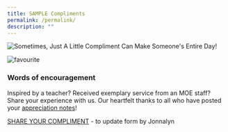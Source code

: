 ```yaml
---
title: SAMPLE Compliments
permalink: /permalink/
description: ""
---
```

![Sometimes, Just A Little Compliment Can Make Someone's Entire Day!](https://www.donemanaps.com/cmsfiles/items/gallery/245_o_1eo1q2k8moskla3e8c1j83rk12i.jpg)

![favourite](https://www.moe.gov.sg/-/media/moe/icons/favourite.svg?h=92&w=100&hash=BC33BA910F0090FC8AE94F92A0F21652)

### Words of encouragement

Inspired by a teacher? Received exemplary service from an MOE staff? Share your experience with us. Our heartfelt thanks to all who have posted your [appreciation notes](https://www.moe.gov.sg/about-us/compliments)!

[SHARE YOUR COMPLIMENT](https://form.gov.sg/#!/5da58ae551693c001246355a) - to update form by Jonnalyn